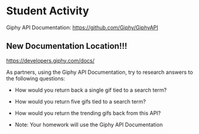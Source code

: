 # Student Activity

Giphy API Documentation:
https://github.com/Giphy/GiphyAPI

## New Documentation Location!!!
https://developers.giphy.com/docs/

As partners, using the Giphy API Documentation, try to research answers to the following questions:

* How would you return back a single gif tied to a search term?

* How would you return five gifs tied to a search term?

* How would you return the trending gifs back from this API?

* Note: Your homework will use the Giphy API Documentation
